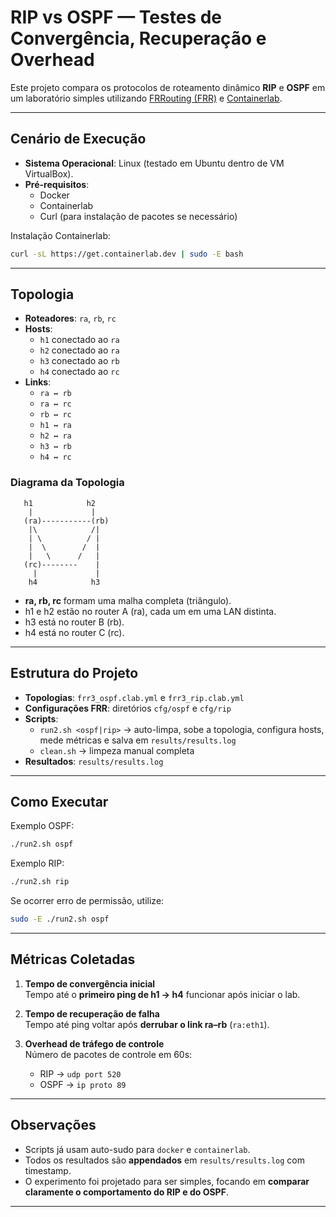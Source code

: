 # RIP vs OSPF — Testes de Convergência, Recuperação e Overhead

Este projeto compara os protocolos de roteamento dinâmico **RIP** e **OSPF** em um laboratório simples utilizando [FRRouting (FRR)](https://frrouting.org/) e [Containerlab](https://containerlab.dev/).

---

## Cenário de Execução

- **Sistema Operacional**: Linux (testado em Ubuntu dentro de VM VirtualBox).
- **Pré-requisitos**:
  - Docker
  - Containerlab
  - Curl (para instalação de pacotes se necessário)

Instalação Containerlab:
```bash
curl -sL https://get.containerlab.dev | sudo -E bash
```

---

## Topologia

- **Roteadores**: `ra`, `rb`, `rc`
- **Hosts**:
  - `h1` conectado ao `ra`
  - `h2` conectado ao `ra`
  - `h3` conectado ao `rb`
  - `h4` conectado ao `rc`
- **Links**:
  - `ra ↔ rb`
  - `ra ↔ rc`
  - `rb ↔ rc`
  - `h1 ↔ ra`
  - `h2 ↔ ra`
  - `h3 ↔ rb`
  - `h4 ↔ rc`

### Diagrama da Topologia

```text
   h1            h2
    |             |
   (ra)-----------(rb)
    |\            /|
    | \          / |
    |  \        /  |
    |   \      /   |
   (rc)--------    |
     |             |
    h4            h3
```

- **ra, rb, rc** formam uma malha completa (triângulo).
- h1 e h2 estão no router A (ra), cada um em uma LAN distinta.
- h3 está no router B (rb).
- h4 está no router C (rc).

---

## Estrutura do Projeto

- **Topologias**: `frr3_ospf.clab.yml` e `frr3_rip.clab.yml`
- **Configurações FRR**: diretórios `cfg/ospf` e `cfg/rip`
- **Scripts**:
  - `run2.sh <ospf|rip>` → auto-limpa, sobe a topologia, configura hosts, mede métricas e salva em `results/results.log`
  - `clean.sh` → limpeza manual completa
- **Resultados**: `results/results.log`

---

## Como Executar

Exemplo OSPF:
```bash
./run2.sh ospf
```

Exemplo RIP:
```bash
./run2.sh rip
```

Se ocorrer erro de permissão, utilize:
```bash
sudo -E ./run2.sh ospf
```

---

## Métricas Coletadas

1. **Tempo de convergência inicial**  
   Tempo até o **primeiro ping de h1 → h4** funcionar após iniciar o lab.

2. **Tempo de recuperação de falha**  
   Tempo até ping voltar após **derrubar o link ra–rb** (`ra:eth1`).

3. **Overhead de tráfego de controle**  
   Número de pacotes de controle em 60s:
   - RIP → `udp port 520`
   - OSPF → `ip proto 89`

---

## Observações

- Scripts já usam auto-sudo para `docker` e `containerlab`.  
- Todos os resultados são **appendados** em `results/results.log` com timestamp.  
- O experimento foi projetado para ser simples, focando em **comparar claramente o comportamento do RIP e do OSPF**.

---
